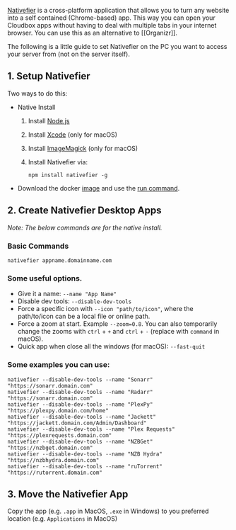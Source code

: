 [Nativefier](https://github.com/jiahaog/nativefier#nativefier) is a cross-platform application that allows you to turn any website into a self contained (Chrome-based) app. This way you can open your Cloudbox apps without having to deal with multiple tabs in your internet browser. You can use this as an alternative to [[Organizr]]. 


The following is a little guide to set Nativefier on the PC you want to access your server from (not on the server itself).


## 1. Setup Nativefier

Two ways to do this:

* Native Install

   1. Install [Node.js](https://nodejs.org/en/download/current)

   1. Install [Xcode](https://developer.apple.com/xcode) (only for macOS)

   1. Install [ImageMagick](https://www.imagemagick.org/script/download.php) (only for macOS)

   1. Install Nativefier via:

      ```
      npm install nativefier -g
      ```
* Download the docker [image](https://hub.docker.com/r/jiahaog/nativefier/) and use the [run command](https://github.com/jiahaog/nativefier#docker-image).

## 2. Create Nativefier Desktop Apps 

_Note: The below commands are for the native install._

### Basic Commands


```
nativefier appname.domainname.com
```

### Some useful options. 

- Give it a name: `--name "App Name"`
- Disable dev tools: `--disable-dev-tools `
- Force a specific icon with `--icon "path/to/icon"`, where the path/to/icon can be a local file or online path.
- Force a zoom at start. Example `--zoom=0.8`. You can also temporarily change the zooms with `ctrl` + `+` and `ctrl` +  `-` (replace with `command` in macOS).
- Quick app when close all the windows (for macOS): `--fast-quit`

### Some examples you can use:

```
nativefier --disable-dev-tools --name "Sonarr" "https://sonarr.domain.com"
nativefier --disable-dev-tools --name "Radarr" "https://sonarr.domain.com"
nativefier --disable-dev-tools --name "PlexPy" "https://plexpy.domain.com/home"
nativefier --disable-dev-tools --name "Jackett" "https://jackett.domain.com/Admin/Dashboard"
nativefier --disable-dev-tools --name "Plex Requests" "https://plexrequests.domain.com"
nativefier --disable-dev-tools --name "NZBGet" "https://nzbget.domain.com"
nativefier --disable-dev-tools --name "NZB Hydra" "https://nzbhydra.domain.com"
nativefier --disable-dev-tools --name "ruTorrent" "https://rutorrent.domain.com"

```

## 3. Move the Nativefier App 

Copy the app (e.g.  `.app` in MacOS, `.exe` in Windows) to you preferred location (e.g. `Applications` in MacOS)





